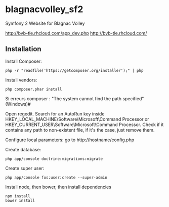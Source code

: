blagnacvolley_sf2
=================

Symfony 2 Website for Blagnac Volley

http://bvb-tle.rhcloud.com/app_dev.php
http://bvb-tle.rhcloud.com/

## Installation

Install Composer:

```
php -r "readfile('https://getcomposer.org/installer');" | php
```

Install vendors:

```
php composer.phar install
```

Si erreurs composer : "The system cannot find the path specified" (Windows)#

Open regedit.
Search for an AutoRun key inside HKEY_LOCAL_MACHINE\Software\Microsoft\Command Processor or HKEY_CURRENT_USER\Software\Microsoft\Command Processor.
Check if it contains any path to non-existent file, if it's the case, just remove them.


Configure local parameters: go to http://hostname/config.php

Create database:

```
php app/console doctrine:migrations:migrate
```

Create super user:

```
php app/console fos:user:create --super-admin
```

Install node, then bower, then install dependencies

```
npm install
bower install
```
